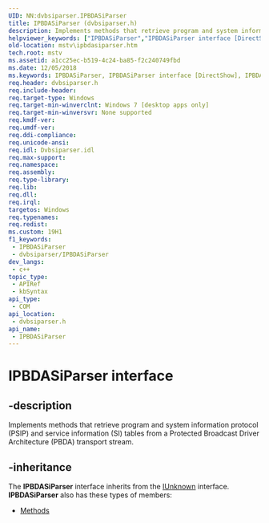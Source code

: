 ```yaml
---
UID: NN:dvbsiparser.IPBDASiParser
title: IPBDASiParser (dvbsiparser.h)
description: Implements methods that retrieve program and system information protocol (PSIP) and service information (SI) tables from a Protected Broadcast Driver Architecture (PBDA) transport stream.
helpviewer_keywords: ["IPBDASiParser","IPBDASiParser interface [DirectShow]","IPBDASiParser interface [DirectShow]","described","dvbsiparser/IPBDASiParser","mstv.ipbdasiparser"]
old-location: mstv\ipbdasiparser.htm
tech.root: mstv
ms.assetid: a1cc25ec-b519-4c24-ba85-f2c240749fbd
ms.date: 12/05/2018
ms.keywords: IPBDASiParser, IPBDASiParser interface [DirectShow], IPBDASiParser interface [DirectShow],described, dvbsiparser/IPBDASiParser, mstv.ipbdasiparser
req.header: dvbsiparser.h
req.include-header: 
req.target-type: Windows
req.target-min-winverclnt: Windows 7 [desktop apps only]
req.target-min-winversvr: None supported
req.kmdf-ver: 
req.umdf-ver: 
req.ddi-compliance: 
req.unicode-ansi: 
req.idl: Dvbsiparser.idl
req.max-support: 
req.namespace: 
req.assembly: 
req.type-library: 
req.lib: 
req.dll: 
req.irql: 
targetos: Windows
req.typenames: 
req.redist: 
ms.custom: 19H1
f1_keywords:
 - IPBDASiParser
 - dvbsiparser/IPBDASiParser
dev_langs:
 - c++
topic_type:
 - APIRef
 - kbSyntax
api_type:
 - COM
api_location:
 - dvbsiparser.h
api_name:
 - IPBDASiParser
---
```


# IPBDASiParser interface


## -description

Implements methods that retrieve program and system information protocol (PSIP) and service information (SI) tables from a Protected Broadcast Driver Architecture (PBDA) transport stream.

## -inheritance

The <b>IPBDASiParser</b> interface inherits from the <a href="/windows/desktop/api/unknwn/nn-unknwn-iunknown">IUnknown</a> interface. <b>IPBDASiParser</b> also has these types of members:
<ul>
<li><a href="https://docs.microsoft.com/">Methods</a></li>
</ul>

